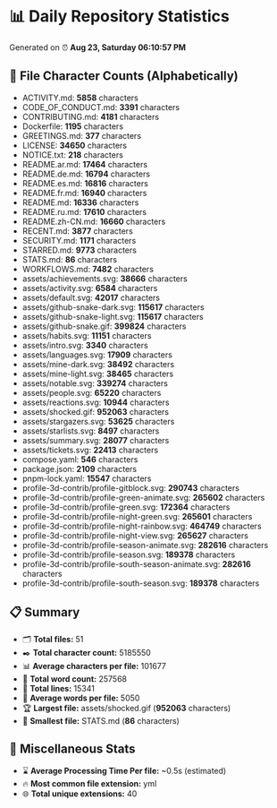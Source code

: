 # 📊 Daily Repository Statistics
Generated on ⏰ **Aug 23, Saturday 06:10:57 PM**

## 📂 File Character Counts (Alphabetically)
- ACTIVITY.md: **5858** characters
- CODE_OF_CONDUCT.md: **3391** characters
- CONTRIBUTING.md: **4181** characters
- Dockerfile: **1195** characters
- GREETINGS.md: **377** characters
- LICENSE: **34650** characters
- NOTICE.txt: **218** characters
- README.ar.md: **17464** characters
- README.de.md: **16794** characters
- README.es.md: **16816** characters
- README.fr.md: **16940** characters
- README.md: **16336** characters
- README.ru.md: **17610** characters
- README.zh-CN.md: **16660** characters
- RECENT.md: **3877** characters
- SECURITY.md: **1171** characters
- STARRED.md: **9773** characters
- STATS.md: **86** characters
- WORKFLOWS.md: **7482** characters
- assets/achievements.svg: **38666** characters
- assets/activity.svg: **6584** characters
- assets/default.svg: **42017** characters
- assets/github-snake-dark.svg: **115617** characters
- assets/github-snake-light.svg: **115617** characters
- assets/github-snake.gif: **399824** characters
- assets/habits.svg: **11151** characters
- assets/intro.svg: **3340** characters
- assets/languages.svg: **17909** characters
- assets/mine-dark.svg: **38492** characters
- assets/mine-light.svg: **38465** characters
- assets/notable.svg: **339274** characters
- assets/people.svg: **65220** characters
- assets/reactions.svg: **10944** characters
- assets/shocked.gif: **952063** characters
- assets/stargazers.svg: **53625** characters
- assets/starlists.svg: **8497** characters
- assets/summary.svg: **28077** characters
- assets/tickets.svg: **22413** characters
- compose.yaml: **546** characters
- package.json: **2109** characters
- pnpm-lock.yaml: **15547** characters
- profile-3d-contrib/profile-gitblock.svg: **290743** characters
- profile-3d-contrib/profile-green-animate.svg: **265602** characters
- profile-3d-contrib/profile-green.svg: **172364** characters
- profile-3d-contrib/profile-night-green.svg: **265601** characters
- profile-3d-contrib/profile-night-rainbow.svg: **464749** characters
- profile-3d-contrib/profile-night-view.svg: **265627** characters
- profile-3d-contrib/profile-season-animate.svg: **282616** characters
- profile-3d-contrib/profile-season.svg: **189378** characters
- profile-3d-contrib/profile-south-season-animate.svg: **282616** characters
- profile-3d-contrib/profile-south-season.svg: **189378** characters

## 📋 Summary
- 🗂️ **Total files:** 51
- ✒️ **Total character count:** 5185550
- 📊 **Average characters per file:** 101677
- 📝 **Total word count:** 257568
- 🧾 **Total lines:** 15341
- 📐 **Average words per file:** 5050
- 🏆 **Largest file:** assets/shocked.gif (**952063** characters)
- 🥉 **Smallest file:** STATS.md (**86** characters)

## 🌟 Miscellaneous Stats
- ⌛ **Average Processing Time Per file:** ~0.5s (estimated)
- 🔥 **Most common file extension:** yml
- 🌐 **Total unique extensions:** 40
